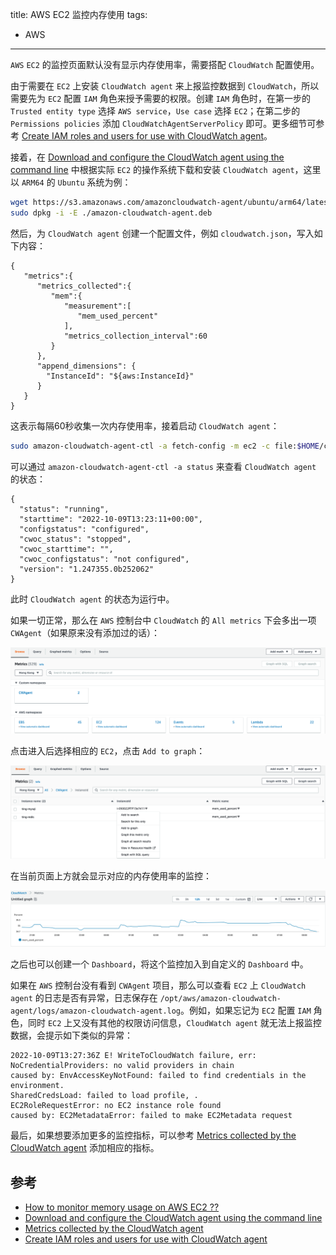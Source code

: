 title: AWS EC2 监控内存使用
tags:
- AWS
---

`AWS` `EC2` 的监控页面默认没有显示内存使用率，需要搭配 `CloudWatch` 配置使用。

由于需要在 `EC2` 上安装 `CloudWatch agent` 来上报监控数据到 `CloudWatch`，所以需要先为 `EC2` 配置 `IAM` 角色来授予需要的权限。创建 `IAM` 角色时，在第一步的 `Trusted entity type` 选择 `AWS service`，`Use case` 选择 `EC2`；在第二步的 `Permissions policies` 添加 `CloudWatchAgentServerPolicy` 即可。更多细节可参考 [Create IAM roles and users for use with CloudWatch agent](https://docs.aws.amazon.com/AmazonCloudWatch/latest/monitoring/create-iam-roles-for-cloudwatch-agent-commandline.html)。

接着，在 [Download and configure the CloudWatch agent using the command line](https://docs.aws.amazon.com/AmazonCloudWatch/latest/monitoring/download-cloudwatch-agent-commandline.html) 中根据实际 `EC2` 的操作系统下载和安装 `CloudWatch agent`，这里以 `ARM64` 的 `Ubuntu` 系统为例：

```sh
wget https://s3.amazonaws.com/amazoncloudwatch-agent/ubuntu/arm64/latest/amazon-cloudwatch-agent.deb
sudo dpkg -i -E ./amazon-cloudwatch-agent.deb
```

然后，为 `CloudWatch agent` 创建一个配置文件，例如 `cloudwatch.json`，写入如下内容：

```
{
   "metrics":{
      "metrics_collected":{
         "mem":{
            "measurement":[
               "mem_used_percent"
            ],
            "metrics_collection_interval":60
         }
      },
      "append_dimensions": {
        "InstanceId": "${aws:InstanceId}"
      }
   }
}
```

这表示每隔60秒收集一次内存使用率，接着启动 `CloudWatch agent`：

```sh
sudo amazon-cloudwatch-agent-ctl -a fetch-config -m ec2 -c file:$HOME/cloudwatch.json -s
```

可以通过 `amazon-cloudwatch-agent-ctl -a status` 来查看 `CloudWatch agent` 的状态：

```
{
  "status": "running",
  "starttime": "2022-10-09T13:23:11+00:00",
  "configstatus": "configured",
  "cwoc_status": "stopped",
  "cwoc_starttime": "",
  "cwoc_configstatus": "not configured",
  "version": "1.247355.0b252062"
}
```

此时 `CloudWatch agent` 的状态为运行中。

如果一切正常，那么在 `AWS` 控制台中 `CloudWatch` 的 `All metrics` 下会多出一项 `CWAgent`（如果原来没有添加过的话）：

![alt](/images/cloudwatch-1.png)

点击进入后选择相应的 `EC2`，点击 `Add to graph`：

![alt](/images/cloudwatch-2.png)

在当前页面上方就会显示对应的内存使用率的监控：

![alt](/images/cloudwatch-3.png)

之后也可以创建一个 `Dashboard`，将这个监控加入到自定义的 `Dashboard` 中。

如果在 `AWS` 控制台没有看到 `CWAgent` 项目，那么可以查看 `EC2` 上 `CloudWatch agent` 的日志是否有异常，日志保存在 `/opt/aws/amazon-cloudwatch-agent/logs/amazon-cloudwatch-agent.log`。例如，如果忘记为 `EC2` 配置 `IAM` 角色，同时 `EC2` 上又没有其他的权限访问信息，`CloudWatch agent` 就无法上报监控数据，会提示如下类似的异常：

```
2022-10-09T13:27:36Z E! WriteToCloudWatch failure, err:  NoCredentialProviders: no valid providers in chain
caused by: EnvAccessKeyNotFound: failed to find credentials in the environment.
SharedCredsLoad: failed to load profile, .
EC2RoleRequestError: no EC2 instance role found
caused by: EC2MetadataError: failed to make EC2Metadata request
```

最后，如果想要添加更多的监控指标，可以参考 [Metrics collected by the CloudWatch agent](https://docs.aws.amazon.com/AmazonCloudWatch/latest/monitoring/metrics-collected-by-CloudWatch-agent.html) 添加相应的指标。

## 参考
* [How to monitor memory usage on AWS EC2 ??](https://lepczynski.it/en/aws_en/how-to-monitor-memory-usage-on-aws-ec2/)
* [Download and configure the CloudWatch agent using the command line](https://docs.aws.amazon.com/AmazonCloudWatch/latest/monitoring/download-cloudwatch-agent-commandline.html)
* [Metrics collected by the CloudWatch agent](https://docs.aws.amazon.com/AmazonCloudWatch/latest/monitoring/metrics-collected-by-CloudWatch-agent.html)
* [Create IAM roles and users for use with CloudWatch agent](https://docs.aws.amazon.com/AmazonCloudWatch/latest/monitoring/create-iam-roles-for-cloudwatch-agent-commandline.html)